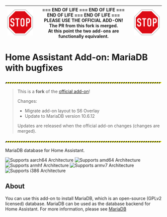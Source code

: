 
| <img src="https://github.com/lmagyar/homeassistant-addon-mariadb/raw/master/images/stop_sign.png" title="Stop"> | === END OF LIFE === END OF LIFE === END OF LIFE === END OF LIFE === <br> **PLEASE USE THE OFFICIAL ADD-ON!** <br> **The PR from this fork is merged.** <br> **At this point the two add-ons are functionally equivalent.** | <img src="https://github.com/lmagyar/homeassistant-addon-mariadb/raw/master/images/stop_sign.png" title="Stop"> |
| --- | --- | --- |

# Home Assistant Add-on: MariaDB with bugfixes

![Warning][warning_stripe]

> This is a **fork** of the [official add-on][official_addon]!
>
> Changes:
>   - Migrate add-on layout to S6 Overlay
>   - Update to MariaDB version 10.6.12
>
> Updates are released when the official add-on changes (changes are merged).

![Warning][warning_stripe]

MariaDB database for Home Assistant.

![Supports aarch64 Architecture][aarch64-shield] ![Supports amd64 Architecture][amd64-shield] ![Supports armhf Architecture][armhf-shield] ![Supports armv7 Architecture][armv7-shield] ![Supports i386 Architecture][i386-shield]

## About

You can use this add-on to install MariaDB, which is an open-source (GPLv2 licensed) database.  MariaDB can be used as the database backend for Home Assistant. For more information, please see [MariaDB][mariadb]

[aarch64-shield]: https://img.shields.io/badge/aarch64-yes-green.svg
[amd64-shield]: https://img.shields.io/badge/amd64-yes-green.svg
[armhf-shield]: https://img.shields.io/badge/armhf-yes-green.svg
[armv7-shield]: https://img.shields.io/badge/armv7-yes-green.svg
[mariadb]: https://mariadb.com
[i386-shield]: https://img.shields.io/badge/i386-yes-green.svg
[warning_stripe]: https://github.com/lmagyar/homeassistant-addon-mariadb/raw/master/images/warning_stripe_wide.png
[official_addon]: https://github.com/home-assistant/addons/tree/master/mariadb
